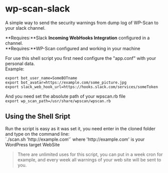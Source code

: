 # wp-scan-slack
A simple way to send the security warnings from dump log of WP-Scan to your slack channel.

**Requires:**Slack **Incoming WebHooks Integration** configured in a channel.<br>
**Requires:**WP-Scan configured and working in your machine<br>

For use this shell script you first need configure the "app.conf" with your personal data.<br>
Example:<br>
```
export bot_user_name=SomeBOTname
export bot_avatar=https://example.com/some_picture.jpg
export slack_web_hook_url=https://hooks.slack.com/services/someToken
```

And you need set the absolute path of your wpscan.rb file<br>
`export wp_scan_path=/usr/share/wpscan/wpscan.rb`

<h2>Using the Shell Sript</h2>
Run the script is easy as it was set it, you need enter in the cloned folder and type on the command line:<br>
`./scan.sh 'http://example.com'`
where 'http://example.com' is your WordPress target WebSite

>There are unlimited uses for this script, you can put in a week cron for example, and every week all warnings of your web site will be sent to you.

